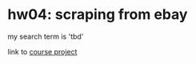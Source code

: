# hw04: scraping from ebay

my search term is 'tbd'

link to [course project](https://github.com/mikeizbicki/cmc-csci040/tree/2020fall/hw_04)
